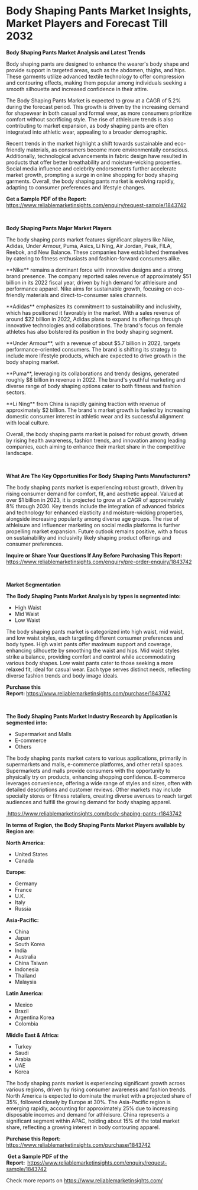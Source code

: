 <p><h1>Body Shaping Pants Market Insights, Market Players and Forecast Till 2032</h1></p><p><strong>Body Shaping Pants Market Analysis and Latest Trends</strong></p>
<p><p>Body shaping pants are designed to enhance the wearer's body shape and provide support in targeted areas, such as the abdomen, thighs, and hips. These garments utilize advanced textile technology to offer compression and contouring effects, making them popular among individuals seeking a smooth silhouette and increased confidence in their attire.</p><p>The Body Shaping Pants Market is expected to grow at a CAGR of 5.2% during the forecast period. This growth is driven by the increasing demand for shapewear in both casual and formal wear, as more consumers prioritize comfort without sacrificing style. The rise of athleisure trends is also contributing to market expansion, as body shaping pants are often integrated into athletic wear, appealing to a broader demographic.</p><p>Recent trends in the market highlight a shift towards sustainable and eco-friendly materials, as consumers become more environmentally conscious. Additionally, technological advancements in fabric design have resulted in products that offer better breathability and moisture-wicking properties. Social media influence and celebrity endorsements further accelerate market growth, prompting a surge in online shopping for body shaping garments. Overall, the body shaping pants market is evolving rapidly, adapting to consumer preferences and lifestyle changes.</p></p>
<p><strong>Get a Sample PDF of the Report:&nbsp;</strong> <a href="https://www.reliablemarketinsights.com/enquiry/request-sample/1843742?utm_campaign=2182&utm_medium=2&utm_source=Github&utm_content=ia&utm_term=06022025&utm_id=body-shaping-pants">https://www.reliablemarketinsights.com/enquiry/request-sample/1843742</a></p>
<p>&nbsp;</p>
<p><strong>Body Shaping Pants Major Market Players</strong></p>
<p><p>The body shaping pants market features significant players like Nike, Adidas, Under Armour, Puma, Asics, Li Ning, Air Jordan, Peak, FILA, Reebok, and New Balance. These companies have established themselves by catering to fitness enthusiasts and fashion-forward consumers alike.</p><p>**Nike** remains a dominant force with innovative designs and a strong brand presence. The company reported sales revenue of approximately $51 billion in its 2022 fiscal year, driven by high demand for athleisure and performance apparel. Nike aims for sustainable growth, focusing on eco-friendly materials and direct-to-consumer sales channels.</p><p>**Adidas** emphasizes its commitment to sustainability and inclusivity, which has positioned it favorably in the market. With a sales revenue of around $22 billion in 2022, Adidas plans to expand its offerings through innovative technologies and collaborations. The brand's focus on female athletes has also bolstered its position in the body shaping segment.</p><p>**Under Armour**, with a revenue of about $5.7 billion in 2022, targets performance-oriented consumers. The brand is shifting its strategy to include more lifestyle products, which are expected to drive growth in the body shaping market.</p><p>**Puma**, leveraging its collaborations and trendy designs, generated roughly $8 billion in revenue in 2022. The brand's youthful marketing and diverse range of body shaping options cater to both fitness and fashion sectors.</p><p>**Li Ning** from China is rapidly gaining traction with revenue of approximately $2 billion. The brand's market growth is fueled by increasing domestic consumer interest in athletic wear and its successful alignment with local culture.</p><p>Overall, the body shaping pants market is poised for robust growth, driven by rising health awareness, fashion trends, and innovation among leading companies, each aiming to enhance their market share in the competitive landscape.</p></p>
<p>&nbsp;</p>
<p><strong>What Are The Key Opportunities For Body Shaping Pants Manufacturers?</strong></p>
<p><p>The body shaping pants market is experiencing robust growth, driven by rising consumer demand for comfort, fit, and aesthetic appeal. Valued at over $1 billion in 2023, it is projected to grow at a CAGR of approximately 8% through 2030. Key trends include the integration of advanced fabrics and technology for enhanced elasticity and moisture-wicking properties, alongside increasing popularity among diverse age groups. The rise of athleisure and influencer marketing on social media platforms is further propelling market expansion. Future outlook remains positive, with a focus on sustainability and inclusivity likely shaping product offerings and consumer preferences.</p></p>
<p><strong>Inquire or Share Your Questions If Any Before Purchasing This Report:</strong> <a href="https://www.reliablemarketinsights.com/enquiry/pre-order-enquiry/1843742?utm_campaign=2182&utm_medium=2&utm_source=Github&utm_content=ia&utm_term=06022025&utm_id=body-shaping-pants">https://www.reliablemarketinsights.com/enquiry/pre-order-enquiry/1843742</a></p>
<p>&nbsp;</p>
<p><strong>Market Segmentation</strong></p>
<p><strong>The Body Shaping Pants Market Analysis by types is segmented into:</strong></p>
<p><ul><li>High Waist</li><li>Mid Waist</li><li>Low Waist</li></ul></p>
<p><p>The body shaping pants market is categorized into high waist, mid waist, and low waist styles, each targeting different consumer preferences and body types. High waist pants offer maximum support and coverage, enhancing silhouette by smoothing the waist and hips. Mid waist styles strike a balance, providing comfort and control while accommodating various body shapes. Low waist pants cater to those seeking a more relaxed fit, ideal for casual wear. Each type serves distinct needs, reflecting diverse fashion trends and body image ideals.</p></p>
<p><strong>Purchase this Report:&nbsp;</strong><a href="https://www.reliablemarketinsights.com/purchase/1843742?utm_campaign=2182&utm_medium=2&utm_source=Github&utm_content=ia&utm_term=06022025&utm_id=body-shaping-pants">https://www.reliablemarketinsights.com/purchase/1843742</a></p>
<p>&nbsp;</p>
<p><strong>The Body Shaping Pants Market Industry Research by Application is segmented into:</strong></p>
<p><ul><li>Supermarket and Malls</li><li>E-commerce</li><li>Others</li></ul></p>
<p><p>The body shaping pants market caters to various applications, primarily in supermarkets and malls, e-commerce platforms, and other retail spaces. Supermarkets and malls provide consumers with the opportunity to physically try on products, enhancing shopping confidence. E-commerce leverages convenience, offering a wide range of styles and sizes, often with detailed descriptions and customer reviews. Other markets may include specialty stores or fitness retailers, creating diverse avenues to reach target audiences and fulfill the growing demand for body shaping apparel.</p></p>
<p><a href="https://www.reliablemarketinsights.com/body-shaping-pants-r1843742?utm_campaign=2182&utm_medium=2&utm_source=Github&utm_content=ia&utm_term=06022025&utm_id=body-shaping-pants">&nbsp;https://www.reliablemarketinsights.com/body-shaping-pants-r1843742</a></p>
<p><strong>In terms of Region, the Body Shaping Pants Market Players available by Region are:</strong></p>
<p>
    <p> <strong> North America: </strong>
        <ul>
            <li>United States</li>
            <li>Canada</li>
        </ul>
        </p> 
    <p> <strong> Europe: </strong>
        <ul>
            <li>Germany</li>
            <li>France</li>
            <li>U.K.</li>
            <li>Italy</li>
            <li>Russia</li>
        </ul>
        </p> 
    <p> <strong> Asia-Pacific: </strong>
        <ul>
            <li>China</li>
            <li>Japan</li>
            <li>South Korea</li>
            <li>India</li>
            <li>Australia</li>
            <li>China Taiwan</li>
            <li>Indonesia</li>
            <li>Thailand</li>
            <li>Malaysia</li>
        </ul>
        </p> 
    <p> <strong> Latin America: </strong>
        <ul>
            <li>Mexico</li>
            <li>Brazil</li>
            <li>Argentina Korea</li>
            <li>Colombia</li>
        </ul>
        </p> 
    <p> <strong> Middle East & Africa: </strong>
        <ul>
            <li>Turkey</li>
            <li>Saudi</li>
            <li>Arabia</li>
            <li>UAE</li>
            <li>Korea</li>
        </ul>
    </p>
    </p>
<p><p>The body shaping pants market is experiencing significant growth across various regions, driven by rising consumer awareness and fashion trends. North America is expected to dominate the market with a projected share of 35%, followed closely by Europe at 30%. The Asia-Pacific region is emerging rapidly, accounting for approximately 25% due to increasing disposable incomes and demand for athleisure. China represents a significant segment within APAC, holding about 15% of the total market share, reflecting a growing interest in body contouring apparel.</p></p>
<p><strong>Purchase this Report: </strong><a href="https://www.reliablemarketinsights.com/purchase/1843742?utm_campaign=2182&utm_medium=2&utm_source=Github&utm_content=ia&utm_term=06022025&utm_id=body-shaping-pants">https://www.reliablemarketinsights.com/purchase/1843742</a></p>
<p>&nbsp;<strong>Get a Sample PDF of the Report:&nbsp;&nbsp;</strong><a href="https://www.reliablemarketinsights.com/enquiry/request-sample/1843742?utm_campaign=2182&utm_medium=2&utm_source=Github&utm_content=ia&utm_term=06022025&utm_id=body-shaping-pants">https://www.reliablemarketinsights.com/enquiry/request-sample/1843742</a></p>
<p><strong></strong></p>
<p>Check more reports on <a href="https://www.reliablemarketinsights.com/?utm_campaign=2182&utm_medium=2&utm_source=Github&utm_content=ia&utm_term=06022025&utm_id=body-shaping-pants">https://www.reliablemarketinsights.com/</a></p>